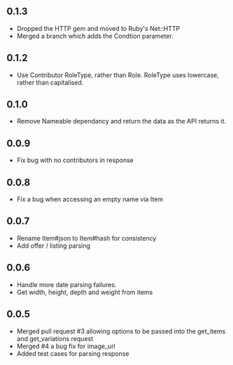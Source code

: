 ## 0.1.3
- Dropped the HTTP gem and moved to Ruby's Net::HTTP
- Merged a branch which adds the Condtion parameter.

## 0.1.2
- Use Contributor RoleType, rather than Role.  RoleType uses lowercase, rather than capitalised. 

## 0.1.0
- Remove Nameable dependancy and return the data as the API returns it.

## 0.0.9
- Fix bug with no contributors in response

## 0.0.8
- Fix a bug when accessing an empty name via Item

## 0.0.7
- Rename Item#json to Item#hash for consistency
- Add offer / listing parsing

## 0.0.6
- Handle more date parsing failures. 
- Get width, height, depth and weight from items

## 0.0.5

- Merged pull request #3 allowing options to be passed into the get_items and get_variations request
- Merged #4 a bug fix for image_url
- Added test cases for parsing response

